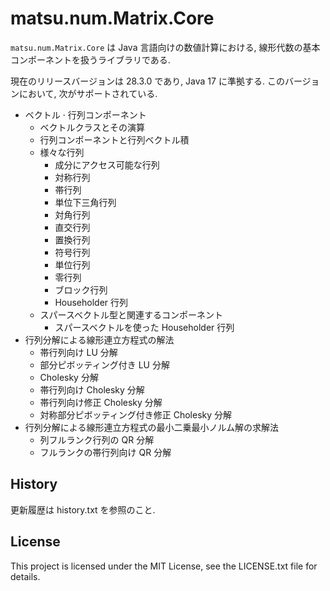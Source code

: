 # matsu.num.Matrix.Core
`matsu.num.Matrix.Core` は Java 言語向けの数値計算における, 線形代数の基本コンポーネントを扱うライブラリである.

現在のリリースバージョンは 28.3.0 であり, Java 17 に準拠する.
このバージョンにおいて, 次がサポートされている.

- ベクトル  &middot; 行列コンポーネント
    - ベクトルクラスとその演算
    - 行列コンポーネントと行列ベクトル積
    - 様々な行列
        - 成分にアクセス可能な行列
        - 対称行列
        - 帯行列
        - 単位下三角行列
        - 対角行列
        - 直交行列
        - 置換行列
        - 符号行列
        - 単位行列
        - 零行列
        - ブロック行列
        - Householder 行列
    - スパースベクトル型と関連するコンポーネント
        - スパースベクトルを使った Householder 行列
- 行列分解による線形連立方程式の解法
    - 帯行列向け LU 分解
    - 部分ピボッティング付き LU 分解
    - Cholesky 分解
    - 帯行列向け Cholesky 分解
    - 帯行列向け修正 Cholesky 分解
    - 対称部分ピボッティング付き修正 Cholesky 分解
- 行列分解による線形連立方程式の最小二乗最小ノルム解の求解法
    - 列フルランク行列の QR 分解
    - フルランクの帯行列向け QR 分解

## History
更新履歴は history.txt を参照のこと.

## License

This project is licensed under the MIT License, see the LICENSE.txt file for details.

